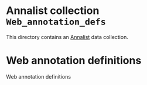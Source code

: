 # Annalist collection `Web_annotation_defs`

This directory contains an [Annalist](http://annalist.net) data collection.

# Web annotation definitions

Web annotation definitions
